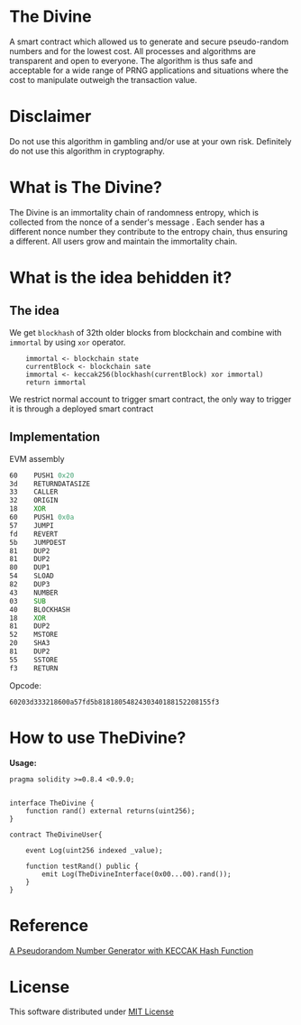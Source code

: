 # The Divine

A smart contract which allowed us to generate and secure pseudo-random numbers and for the lowest cost. All processes and algorithms are transparent and open to everyone. The algorithm is thus safe and acceptable for a wide range of PRNG applications and situations where the cost to manipulate outweigh the transaction value.

# Disclaimer

Do not use this algorithm in gambling and/or use at your own risk. Definitely do not use this algorithm in cryptography.

# What is The Divine?

The Divine is an immortality chain of randomness entropy, which is collected from the nonce of a sender's message . Each sender has a different nonce number they contribute to the entropy chain, thus ensuring a different. All users grow and maintain the immortality chain.

# What is the idea behidden it?

## The idea

We get `blockhash` of 32th older blocks from blockchain and combine with `immortal` by using `xor` operator.

```
    immortal <- blockchain state
    currentBlock <- blockchain sate
    immortal <- keccak256(blockhash(currentBlock) xor immortal)
    return immortal
```

We restrict normal account to trigger smart contract, the only way to trigger it is through a deployed smart contract

## Implementation

EVM assembly

```asm
60    PUSH1 0x20
3d    RETURNDATASIZE
33    CALLER
32    ORIGIN
18    XOR
60    PUSH1 0x0a
57    JUMPI
fd    REVERT
5b    JUMPDEST
81    DUP2
81    DUP2
80    DUP1
54    SLOAD
82    DUP3
43    NUMBER
03    SUB
40    BLOCKHASH
18    XOR
81    DUP2
52    MSTORE
20    SHA3
81    DUP2
55    SSTORE
f3    RETURN
```

Opcode:

```
60203d333218600a57fd5b8181805482430340188152208155f3
```

# How to use TheDivine?

**Usage:**

```
pragma solidity >=0.8.4 <0.9.0;


interface TheDivine {
    function rand() external returns(uint256);
}

contract TheDivineUser{

    event Log(uint256 indexed _value);

    function testRand() public {
        emit Log(TheDivineInterface(0x00...00).rand());
    }
}
```

# Reference

[A Pseudorandom Number Generator with KECCAK Hash Function ](http://www.ijcee.org/papers/439-JE503.pdf)

# License

This software distributed under [MIT License](https://github.com/chiro-hiro/thedivine/blob/master/LICENSE)
